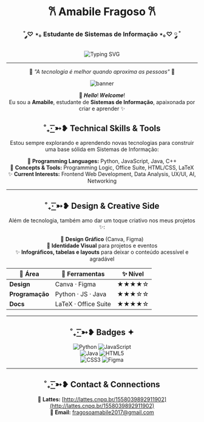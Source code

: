 <div align="center">

# 𐙚 Amabile Fragoso 𐙚   
### ˚ ༘♡ ⋆｡ Estudante de Sistemas de Informação ⋆｡♡ ༘ ˚

<img src="https://readme-typing-svg.herokuapp.com?font=Georgia&size=18&duration=2000&pause=100&color=ff8da2&center=true&vCenter=true&width=600&lines=Dream+like+you%27re+free+%F0%9F%8C%B0;Shine+your+light+and+never+give+up;Keep+exploring+and+believe+in+yourself" alt="Typing SVG" />

---

🌸 *"A tecnologia é melhor quando aproxima as pessoas"* 🌸  

![banner](https://github.com/user-attachments/assets/643868aa-3033-4e10-b52b-7c18362ca98a)

💌 𝑯𝒆𝒍𝒍𝒐! 𝑾𝒆𝒍𝒄𝒐𝒎𝒆!  
Eu sou a **Amabile**, estudante de **Sistemas de Informação**, apaixonada por criar e aprender ✨  

</div>

<div align="center">
  
## ˚₊· ͟͟͞͞➳❥ Technical Skills & Tools

Estou sempre explorando e aprendendo novas tecnologias para construir uma base sólida em Sistemas de Informação:  

🎀 **Programming Languages:** Python, JavaScript, Java, C++  
🌸 **Concepts & Tools:** Programming Logic, Office Suite, HTML/CSS, LaTeX  
✨ **Current Interests:** Frontend Web Development, Data Analysis, UX/UI, AI, Networking  

---

## ˚₊· ͟͟͞͞➳❥ Design & Creative Side  

Além de tecnologia, também amo dar um toque criativo nos meus projetos ✨:  

🎀 **Design Gráfico** (Canva, Figma)  
🌸 **Identidade Visual** para projetos e eventos  
✨ **Infográficos, tabelas e layouts** para deixar o conteúdo acessível e agradável  
 

| 🌸 Área          | 🎀 Ferramentas        | ✨ Nível |
|------------------|-----------------------|---------|
| **Design**       | Canva · Figma         | ★★★★☆  |
| **Programação**  | Python · JS · Java    | ★★★☆☆  |
| **Docs**         | LaTeX · Office Suite  | ★★★★☆  |

---

## ˚₊· ͟͟͞͞➳❥ Badges ✦  

![Python](https://img.shields.io/badge/Python-ffb6c1?style=for-the-badge&logo=python&logoColor=white)  ![JavaScript](https://img.shields.io/badge/JavaScript-fcc5d8?style=for-the-badge&logo=javascript&logoColor=black)  
![Java](https://img.shields.io/badge/Java-ff8da2?style=for-the-badge&logo=coffeescript&logoColor=white)  ![HTML5](https://img.shields.io/badge/HTML5-ffcce1?style=for-the-badge&logo=html5&logoColor=black)  
![CSS3](https://img.shields.io/badge/CSS3-ff9ecb?style=for-the-badge&logo=css3&logoColor=white)  ![Figma](https://img.shields.io/badge/Figma-ffbcd9?style=for-the-badge&logo=figma&logoColor=black)  

---

## ˚₊· ͟͟͞͞➳❥ Contact & Connections  

📖 **Lattes:** [http://lattes.cnpq.br/1558039892911902](http://lattes.cnpq.br/1558039892911902)  
💌 **Email:** fragosoamabile2017@gmail.com  

</div>
